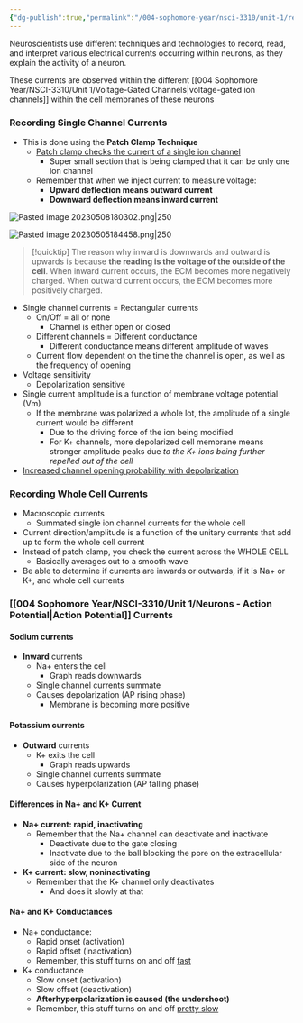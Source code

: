 ```yaml
---
{"dg-publish":true,"permalink":"/004-sophomore-year/nsci-3310/unit-1/recording-currents/"}
---
```


Neuroscientists use different techniques and technologies to record, read, and interpret various electrical currents occurring within neurons, as they explain the activity of a neuron.

These currents are observed within the different [[004 Sophomore Year/NSCI-3310/Unit 1/Voltage-Gated Channels\|voltage-gated ion channels]] within the cell membranes of these neurons

### Recording Single Channel Currents

- This is done using the **Patch Clamp Technique**
	- <u>Patch clamp checks the current of a single ion channel</u>
		- Super small section that is being clamped that it can be only one ion channel
	- Remember that when we inject current to measure voltage:
		- **Upward deflection means outward current**
		- **Downward deflection means inward current**

![Pasted image 20230508180302.png|250](/img/user/004%20Sophomore%20Year/NSCI-3310/Unit%201/Attachments/Pasted%20image%2020230508180302.png)

![Pasted image 20230505184458.png|250](/img/user/004%20Sophomore%20Year/NSCI-3310/Unit%201/Attachments/Pasted%20image%2020230505184458.png)

>[!quicktip]
>The reason why inward is downwards and outward is upwards is because **the reading is the voltage of the outside of the cell**. When inward current occurs, the ECM becomes more negatively charged. When outward current occurs, the ECM becomes more positively charged.

- Single channel currents = Rectangular currents
	- On/Off = all or none
		- Channel is either open or closed
	- Different channels = Different conductance
		- Different conductance means different amplitude of waves
	- Current flow dependent on the time the channel is open, as well as the frequency of opening
- Voltage sensitivity
	- Depolarization sensitive
- Single current amplitude is a function of membrane voltage potential (Vm)
	- If the membrane was polarized a whole lot, the amplitude of a single current would be different
		- Due to the driving force of the ion being modified
		- For K+ channels, more depolarized cell membrane means stronger amplitude peaks due *to the K+ ions being further repelled out of the cell*
- <u>Increased channel opening probability with depolarization</u>

### Recording Whole Cell Currents

- Macroscopic currents
	- Summated single ion channel currents for the whole cell
- Current direction/amplitude is a function of the unitary currents that add up to form the whole cell current
- Instead of patch clamp, you check the current across the WHOLE CELL
	- Basically averages out to a smooth wave
- Be able to determine if currents are inwards or outwards, if it is Na+ or K+, and whole cell currents

### [[004 Sophomore Year/NSCI-3310/Unit 1/Neurons - Action Potential\|Action Potential]] Currents

#### Sodium currents
- **Inward** currents
	- Na+ enters the cell
		- Graph reads downwards
	- Single channel currents summate
	- Causes depolarization (AP rising phase)
		- Membrane is becoming more positive

#### Potassium currents
- **Outward** currents
	- K+ exits the cell
		- Graph reads upwards
	- Single channel currents summate
	- Causes hyperpolarization (AP falling phase)

#### Differences in Na+ and K+ Current
- **Na+ current: rapid, inactivating**
	- Remember that the Na+ channel can deactivate and inactivate
		- Deactivate due to the gate closing
		- Inactivate due to the ball blocking the pore on the extracellular side of the neuron
- **K+ current: slow, noninactivating**
	- Remember that the K+ channel only deactivates
		- And does it slowly at that

#### Na+ and K+ Conductances
- Na+ conductance:
	- Rapid onset (activation)
	- Rapid offset (inactivation)
	- Remember, this stuff turns on and off <u>fast</u>
- K+ conductance
	- Slow onset (activation)
	- Slow offset (deactivation)
	- **Afterhyperpolarization is caused (the undershoot)**
	- Remember, this stuff turns on and off <u>pretty slow</u>
